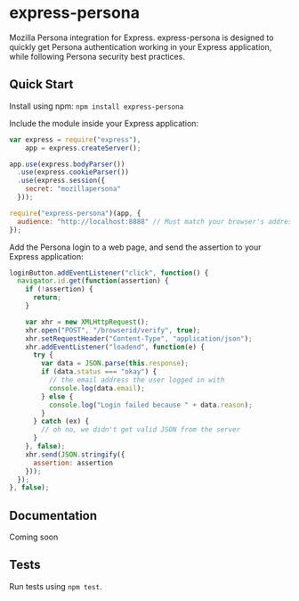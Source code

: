 express-persona
===============

Mozilla Persona integration for Express. express-persona is designed to quickly get
Persona authentication working in your Express application, while following Persona
security best practices.

Quick Start
-----------
Install using npm: `npm install express-persona`

Include the module inside your Express application:

```javascript
var express = require("express"),
    app = express.createServer();

app.use(express.bodyParser())
  .use(express.cookieParser())
  .use(express.session({
  	secret: "mozillapersona"
  }));

require("express-persona")(app, {
  audience: "http://localhost:8888" // Must match your browser's address bar
});
```

Add the Persona login to a web page, and send the assertion to your Express application:

```javascript
loginButton.addEventListener("click", function() {
  navigator.id.get(function(assertion) {
    if (!assertion) {
      return;
    }

    var xhr = new XMLHttpRequest();
    xhr.open("POST", "/browserid/verify", true);
    xhr.setRequestHeader("Content-Type", "application/json");
    xhr.addEventListener("loadend", function(e) {
      try {
        var data = JSON.parse(this.response);
        if (data.status === "okay") {
          // the email address the user logged in with
          console.log(data.email);
        } else {
          console.log("Login failed because " + data.reason);
        }
      } catch (ex) {
        // oh no, we didn't get valid JSON from the server
      }
    }, false);
    xhr.send(JSON.stringify({
      assertion: assertion
    }));
  });
}, false);
```

Documentation
-------------
Coming soon

Tests
-----
Run tests using `npm test`.
